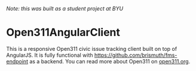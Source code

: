 *Note: this was built as a student project at BYU*

Open311AngularClient
====================

This is a responsive Open311 civic issue tracking client built on top of AngularJS. It is fully functional with https://github.com/brismuth/fms-endpoint as a backend. You can read more about Open311 on [open311.org](http://www.open311.org/about/).
